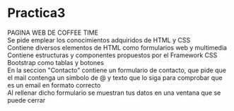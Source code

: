 # Practica3
PAGINA WEB DE COFFEE TIME    
Se pide emplear los conocimientos adquiridos de HTML y CSS  
Contiene diversos elementos de HTML como formularios web y multimedia  
Contiene estructuras y componentes propuestos por el Framework CSS Bootstrap como tablas y botones  
En la seccion "Contacto" contiene un formulario de contacto, que pide que el mail contenga un símbolo de @ y texto que lo siga para comprobar que es un email en formato correcto  
Al rellenar dicho formulario se muestran tus datos en una ventana que se puede cerrar  
